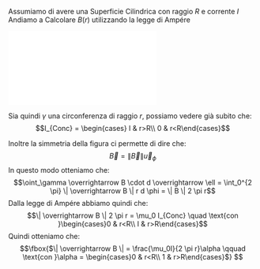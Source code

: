 Assumiamo di avere una Superficie Cilindrica con raggio $R$ e corrente $I$
Andiamo a Calcolare $B(r)$ utilizzando la legge di Ampére

![center | 160](Drawing%202023-11-27%2019.24.19.excalidraw.md)

Sia quindi $\gamma$ una circonferenza di raggio $r$, possiamo vedere già subito che: $$I_{Conc} = \begin{cases} I & r>R\\ 0 & r<R\end{cases}$$

Inoltre la simmetria della figura ci permette di dire che: $$\overrightarrow B = \|\overrightarrow B \| \overrightarrow u_\phi$$
In questo modo otteniamo che: $$\oint_\gamma \overrightarrow B \cdot d \overrightarrow \ell = \int_0^{2 \pi} \| \overrightarrow B \| r d \phi = \| B \| 2 \pi r$$
Dalla legge di Ampére abbiamo quindi che: $$\| \overrightarrow B \| 2 \pi r = \mu_0 I_{Conc} \quad \text{con }\begin{cases}0 & r<R\\ I & r>R\end{cases}$$
Quindi otteniamo che: $$\fbox{$\| \overrightarrow B \| = \frac{\mu_0I}{2 \pi r}\alpha \qquad \text{con }\alpha = \begin{cases}0 & r<R\\ 1 & r>R\end{cases}$} $$